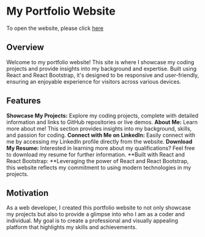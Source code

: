 # My Portfolio Website

To open the website, please click [here](https://portfolioshakhzod2024.web.app/)

## Overview

Welcome to my portfolio website! This site is where I showcase my coding projects and provide insights into my background and expertise. Built using React and React Bootstrap, it's designed to be responsive and user-friendly, ensuring an enjoyable experience for visitors across various devices.

## Features

**Showcase My Projects:** Explore my coding projects, complete with detailed information and links to GitHub repositories or live demos.
**About Me:** Learn more about me! This section provides insights into my background, skills, and passion for coding.
**Connect with Me on LinkedIn:** Easily connect with me by accessing my LinkedIn profile directly from the website.
**Download My Resume:** Interested in learning more about my qualifications? Feel free to download my resume for further information.
**Built with React and React Bootstrap: **Leveraging the power of React and React Bootstrap, this website reflects my commitment to using modern technologies in my projects.


## Motivation

As a web developer, I created this portfolio website to not only showcase my projects but also to provide a glimpse into who I am as a coder and individual. My goal is to create a professional and visually appealing platform that highlights my skills and achievements.

